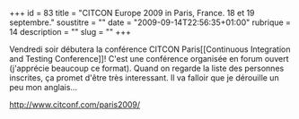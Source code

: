 +++
id = 83
title = "CITCON Europe 2009 in Paris, France. 18 et 19 septembre."
soustitre = ""
date = "2009-09-14T22:56:35+01:00"
rubrique = 14
description = ""
slug = ""
+++

<div class="chapo"></div>
Vendredi soir débutera la conférence CITCON Paris[[Continuous Integration and Testing Conference]]! C'est une conférence organisée en forum ouvert (j'apprécie beaucoup ce format). Quand on regarde la liste des personnes inscrites, ça promet d'être très interessant. Il va falloir que je dérouille un peu mon anglais...

http://www.citconf.com/paris2009/